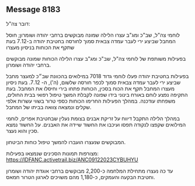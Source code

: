 ## Message 8183

דובר צה"ל:

לוחמי צה"ל, שב"כ ומג"ב עצרו הלילה שמונה מבוקשים ברחבי יהודה ושומרון; חוסל המחבל שביצע ירי לעבר עמדה צבאית סמוך לחורסה בחטיבת יהודה ב-7.12 בעת שתקף את הכוחות בניסיון מעצרו 

בפעילות משותפת של לוחמי צה"ל, שב"כ ומג"ב עצרו הלילה הכוחות שמונה מבוקשים ברחבי יהודה ושומרון. 

בפעילות בחטיבת יהודה פעלו לוחמי גדוד 7018 במילואים בהכוונת שב״כ למעצר מחבל שביצע ירי לעבר עמדה צבאית סמוך לכפר חורסה שלשום, (ה'), ה- 7.12. 
בעת ניסיון מעצרו המחבל תקף את הכוח בסכין, הכוחות פתחו בירי וחיסלו את המחבל. בעת התקיפה נפצע לוחם באורח בינוני בידו שפונה לקבלת המשך טיפול רפואי בבית החולים, משפחתו עודכנה. במהלך הפעילות החרימו הכוחות כספי טרור בשווי עשרות אלפי שקלים ונמצאה צוואה בביתו של המחבל. 

במהלך הלילה התקבל דיווח על זריקת אבנים בצומת נעלין שבחטיבת אפרים, לוחמי המילואים שקפצו לנקודה תפסו ועיכבו את החשוד שיידה את האבנים. על החשוד נמצא סכין והוא נעצר.

המבוקשים שנעצרו הועברו להמשך טיפול כוחות הביטחון.

מצורפות תמונות הסכינים שנמצאו בפעילות: https://IDFANC.activetrail.biz/ANC09122023CYBUHYU

עד כה נעצרו מתחילת המלחמה כ-2,200 מבוקשים ברחבי אוגדת יהודה ושומרון וחטיבת הבקעה והעמקים, כ-1,180 מהם משויכים לארגון הטרור חמאס.

